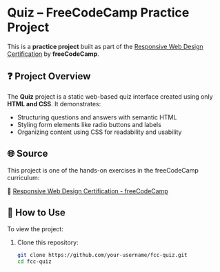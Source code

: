 # Quiz – FreeCodeCamp Practice Project

This is a **practice project** built as part of the [Responsive Web Design Certification](https://www.freecodecamp.org/learn/2022/responsive-web-design/) by **freeCodeCamp**.

## ❓ Project Overview

The **Quiz** project is a static web-based quiz interface created using only **HTML and CSS**. It demonstrates:
- Structuring questions and answers with semantic HTML
- Styling form elements like radio buttons and labels
- Organizing content using CSS for readability and usability

## 🌐 Source

This project is one of the hands-on exercises in the freeCodeCamp curriculum:

🔗 [Responsive Web Design Certification - freeCodeCamp](https://www.freecodecamp.org/learn/2022/responsive-web-design/)

## 🚀 How to Use

To view the project:
1. Clone this repository:
   ```bash
   git clone https://github.com/your-username/fcc-quiz.git
   cd fcc-quiz
